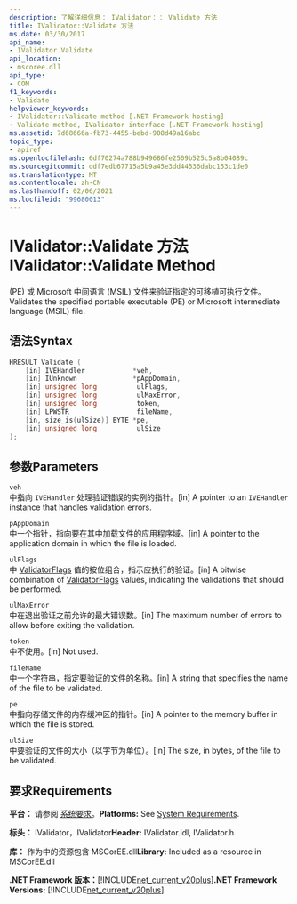 ```yaml
---
description: 了解详细信息： IValidator：： Validate 方法
title: IValidator::Validate 方法
ms.date: 03/30/2017
api_name:
- IValidator.Validate
api_location:
- mscoree.dll
api_type:
- COM
f1_keywords:
- Validate
helpviewer_keywords:
- IValidator::Validate method [.NET Framework hosting]
- Validate method, IValidator interface [.NET Framework hosting]
ms.assetid: 7d68666a-fb73-4455-bebd-908d49a16abc
topic_type:
- apiref
ms.openlocfilehash: 6df70274a788b949686fe2509b525c5a8b04089c
ms.sourcegitcommit: ddf7edb67715a5b9a45e3dd44536dabc153c1de0
ms.translationtype: MT
ms.contentlocale: zh-CN
ms.lasthandoff: 02/06/2021
ms.locfileid: "99680013"
---
```

# <a name="ivalidatorvalidate-method"></a><span data-ttu-id="6405a-103">IValidator::Validate 方法</span><span class="sxs-lookup"><span data-stu-id="6405a-103">IValidator::Validate Method</span></span>

<span data-ttu-id="6405a-104"> (PE) 或 Microsoft 中间语言 (MSIL) 文件来验证指定的可移植可执行文件。</span><span class="sxs-lookup"><span data-stu-id="6405a-104">Validates the specified portable executable (PE) or Microsoft intermediate language (MSIL) file.</span></span>  
  
## <a name="syntax"></a><span data-ttu-id="6405a-105">语法</span><span class="sxs-lookup"><span data-stu-id="6405a-105">Syntax</span></span>  
  
```cpp  
HRESULT Validate (  
    [in] IVEHandler            *veh,  
    [in] IUnknown              *pAppDomain,  
    [in] unsigned long          ulFlags,  
    [in] unsigned long          ulMaxError,  
    [in] unsigned long          token,  
    [in] LPWSTR                 fileName,  
    [in, size_is(ulSize)] BYTE *pe,  
    [in] unsigned long          ulSize  
);  
```  
  
## <a name="parameters"></a><span data-ttu-id="6405a-106">参数</span><span class="sxs-lookup"><span data-stu-id="6405a-106">Parameters</span></span>  

 `veh`  
 <span data-ttu-id="6405a-107">中指向 `IVEHandler` 处理验证错误的实例的指针。</span><span class="sxs-lookup"><span data-stu-id="6405a-107">[in] A pointer to an `IVEHandler` instance that handles validation errors.</span></span>  
  
 `pAppDomain`  
 <span data-ttu-id="6405a-108">中一个指针，指向要在其中加载文件的应用程序域。</span><span class="sxs-lookup"><span data-stu-id="6405a-108">[in] A pointer to the application domain in which the file is loaded.</span></span>  
  
 `ulFlags`  
 <span data-ttu-id="6405a-109">中 [ValidatorFlags](validatorflags-enumeration.md) 值的按位组合，指示应执行的验证。</span><span class="sxs-lookup"><span data-stu-id="6405a-109">[in] A bitwise combination of [ValidatorFlags](validatorflags-enumeration.md) values, indicating the validations that should be performed.</span></span>  
  
 `ulMaxError`  
 <span data-ttu-id="6405a-110">中在退出验证之前允许的最大错误数。</span><span class="sxs-lookup"><span data-stu-id="6405a-110">[in] The maximum number of errors to allow before exiting the validation.</span></span>  
  
 `token`  
 <span data-ttu-id="6405a-111">中不使用。</span><span class="sxs-lookup"><span data-stu-id="6405a-111">[in] Not used.</span></span>  
  
 `fileName`  
 <span data-ttu-id="6405a-112">中一个字符串，指定要验证的文件的名称。</span><span class="sxs-lookup"><span data-stu-id="6405a-112">[in] A string that specifies the name of the file to be validated.</span></span>  
  
 `pe`  
 <span data-ttu-id="6405a-113">中指向存储文件的内存缓冲区的指针。</span><span class="sxs-lookup"><span data-stu-id="6405a-113">[in] A pointer to the memory buffer in which the file is stored.</span></span>  
  
 `ulSize`  
 <span data-ttu-id="6405a-114">中要验证的文件的大小（以字节为单位）。</span><span class="sxs-lookup"><span data-stu-id="6405a-114">[in] The size, in bytes, of the file to be validated.</span></span>  
  
## <a name="requirements"></a><span data-ttu-id="6405a-115">要求</span><span class="sxs-lookup"><span data-stu-id="6405a-115">Requirements</span></span>  

 <span data-ttu-id="6405a-116">**平台：** 请参阅 [系统要求](../../get-started/system-requirements.md)。</span><span class="sxs-lookup"><span data-stu-id="6405a-116">**Platforms:** See [System Requirements](../../get-started/system-requirements.md).</span></span>  
  
 <span data-ttu-id="6405a-117">**标头：** IValidator，IValidator</span><span class="sxs-lookup"><span data-stu-id="6405a-117">**Header:** IValidator.idl, IValidator.h</span></span>  
  
 <span data-ttu-id="6405a-118">**库：** 作为中的资源包含 MSCorEE.dll</span><span class="sxs-lookup"><span data-stu-id="6405a-118">**Library:** Included as a resource in MSCorEE.dll</span></span>  
  
 <span data-ttu-id="6405a-119">**.NET Framework 版本：**[!INCLUDE[net_current_v20plus](../../../../includes/net-current-v20plus-md.md)]</span><span class="sxs-lookup"><span data-stu-id="6405a-119">**.NET Framework Versions:** [!INCLUDE[net_current_v20plus](../../../../includes/net-current-v20plus-md.md)]</span></span>  
